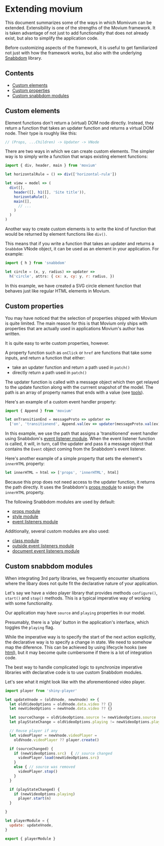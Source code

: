 # Extending movium

This document summarizes some of the ways in which Momivum can be extended.
Extensibility is one of the strengths of the Movium framework. It is taken
advantage of not just to add functionality that does not already exist, but
also to simplify the application code.

Before customizing aspects of the framework, it is useful to get familiarized
not just with how the framework works, but also with the underlying
[Snabbdom](https://github.com/snabbdom/snabbdom#readme) library.

## Contents

<!-- vim-markdown-toc GFM -->

* [Custom elements](#custom-elements)
* [Custom properties](#custom-properties)
* [Custom snabbdom modules](#custom-snabbdom-modules)

<!-- vim-markdown-toc -->

## Custom elements

Element functions don't return a (virtual) DOM node directly. Instead, they
return a function that takes an updater function and returns a virtual DOM node.
Their type is roughly like this:

```javascript
// (Props, ...Children) -> Updater -> VNode
```

There are two ways in which we can create custom elements. The simpler way is
to simply write a function that wraps existing element functions:

```javascript
import { div, header, main } from 'movium'

let horizontalRule = () => div(['horizontal-rule'])

let view = model => (
  div([],
    header([], h1([], 'Site title')),
    horizontaRule(),
    main([],
      // ...
    )
  )
)
```

Another way to create custom elements is to write the kind of function that
would be returned by element functions like `div()`.

This means that if you write a function that takes an updater and returns a
`Snabbdom` VNode object, it can be used as an element in your application. For
example:

```javascript
import { h } from 'snabbdom'

let circle = (x, y, radius) => updater =>
  h('circle', attrs: { cx: x, cy: y, r: radius, })
```

In this example, we have created a SVG circle element function that behaves
just like regular HTML elements in Movium.

## Custom properties

You may have noticed that the selection of properties shipped with Movium is
quite limited. The main reason for this is that Movium only ships with
properties that are actually used in applications Movium's author has written.

It is quite easy to write custom properties, however.

A property function such as `onClick` or `href` are functions that take some
inputs, and return a function that either:

- take an updater function and return a path used in `patch()`
- directly return a path used in `patch()`

The updater function is called with a message object which then get relayed to
the update function along with the currrent snapshot of the model. The path is
an array of property names that ends with a value (see
[tools](./tools.md#patchpath-x)).

Here's an example of a custom event handler property:

```javascript
import { Append } from 'movium'

let onTransitionEnd = messageProto => updater =>
  ['on', 'transitionend', Append.val(ev => updater(messageProto.val(ev)))]
```

In this example, we use the path that assigns a 'transitionend' event handler
using Snabbdom's [event listener 
module](https://github.com/snabbdom/snabbdom#the-eventlisteners-module). When 
the event listener function is called, it will, in turn, call the updater and 
pass it a message object that contains the `Event` object coming from the
Snabbdom's event listener.

Here's another example of a simple property that sets the element's `innerHTML`
property:

```javascript
let innerHTML = html => ['props', 'innerHTML', html]
```

Because this prop does not need access to the updater function, it returns the
path directly. It uses the Snabbdom's [props 
module](https://github.com/snabbdom/snabbdom#the-props-module) to assign the
`innerHTML` property.

The following Snabbdom modules are used by default:

- [props module](https://github.com/snabbdom/snabbdom#the-props-module)
- [style module](https://github.com/snabbdom/snabbdom#the-style-module)
- [event listeners 
  module](https://github.com/snabbdom/snabbdom#the-eventlisteners-module)

Additionally, several custom modules are also used:

- [class module](./snabbdom-modules.md#class-module)
- [outside event listeners 
  module](./snabbdom-modules.md#outside-event-listeners-module)
- [document event listeners 
  module](./snabbdom-modules.md#document-event-listeners-module)

## Custom snabbdom modules

When integrating 3rd party libraries, we frequently encounter situations where
the libary does not quite fit the declarative nature of your application.

Let's say we have a video player library that provides methods `configure()`,
`start()` and `stop()` methods. This is a typical imperative way of working
with some functionality.

Our application may have `source` and `playing` properties in our model.

Presumably, there is a 'play' button in the application's interface, which
toggles the `playing` flag.

While the imperative way is to specify the start of the next action explicitly,
the declarative way is to specify a change in state. We need to somehow map the
diference. This can be achieved by using lifecycle hooks (see 
[html](../library/html.md#element-lifecycle-hooks)), but it may become quite
cumbersome if there is a lot of integration code.

The best way to handle complicated logic to synchronize imperative libraries
with declarative code is to use custom Snabbdom modules.

Let's see what it might look like with the aforementioned video player.

```javascript
import player from 'shiny-player'

let updateVnode = (oldVnode, newVnode) => {
  let oldVideoOptions = oldVnode.data.video ?? {}
  let newVideoOptions = newVnode.data.video ?? {}

  let sourceChange = oldVideoOptions.source != newVideoOptions.source
  let playStateChange = oldVideoOptions.playing != newVideoOptions.playing

  // Reuse player if any
  let videoPlayer = newVnode.videoPlayer = 
    oldVnode.videoPlayer ?? player.create()

  if (sourceChanged) {
    if (newVideoOptions.src)  { // source changed
      videoPlayer.load(newVideoOptions.src)
    }
    else { // source was removed
      videoPlayer.stop()
    }
  }

  if (playStateChanged) {
    if (newVideoOptions.playing)
      player.start(n)
  }

}

let playerModule = {
  update: updateVnode,
}

export { playerModule }
```
